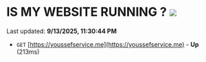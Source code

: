 # IS MY WEBSITE RUNNING ? [![](https://img.shields.io/static/v1?label=Sponsor&message=%E2%9D%A4&logo=GitHub&color=%23fe8e86)](https://github.com/sponsors/Youssef-Lehmam)

Last updated: **9/13/2025, 11:30:44 PM**

- `GET` [https://youssefservice.me](https://youssefservice.me) - **Up** (213ms)
